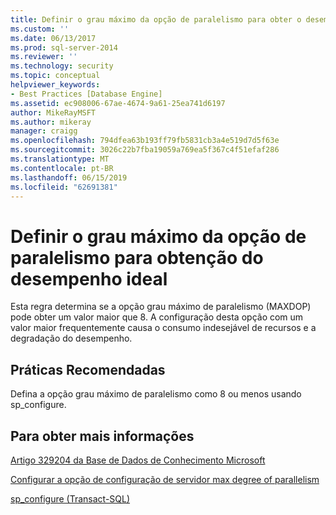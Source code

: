 ```yaml
---
title: Definir o grau máximo da opção de paralelismo para obter o desempenho ideal | Microsoft Docs
ms.custom: ''
ms.date: 06/13/2017
ms.prod: sql-server-2014
ms.reviewer: ''
ms.technology: security
ms.topic: conceptual
helpviewer_keywords:
- Best Practices [Database Engine]
ms.assetid: ec908006-67ae-4674-9a61-25ea741d6197
author: MikeRayMSFT
ms.author: mikeray
manager: craigg
ms.openlocfilehash: 794dfea63b193ff79fb5831cb3a4e519d7d5f63e
ms.sourcegitcommit: 3026c22b7fba19059a769ea5f367c4f51efaf286
ms.translationtype: MT
ms.contentlocale: pt-BR
ms.lasthandoff: 06/15/2019
ms.locfileid: "62691381"
---
```

# <a name="set-the-max-degree-of-parallelism-option-for-optimal-performance"></a>Definir o grau máximo da opção de paralelismo para obtenção do desempenho ideal
  Esta regra determina se a opção grau máximo de paralelismo (MAXDOP) pode obter um valor maior que 8. A configuração desta opção com um valor maior frequentemente causa o consumo indesejável de recursos e a degradação do desempenho.  
  
## <a name="best-practices-recommendations"></a>Práticas Recomendadas  
 Defina a opção grau máximo de paralelismo como 8 ou menos usando sp_configure.  
  
## <a name="for-more-information"></a>Para obter mais informações  
 [Artigo 329204 da Base de Dados de Conhecimento Microsoft](https://go.microsoft.com/fwlink/?linkid=117786)  
  
 [Configurar a opção de configuração de servidor max degree of parallelism](../../database-engine/configure-windows/configure-the-max-degree-of-parallelism-server-configuration-option.md)  
  
 [sp_configure &#40;Transact-SQL&#41;](/sql/relational-databases/system-stored-procedures/sp-configure-transact-sql)  
  
  
